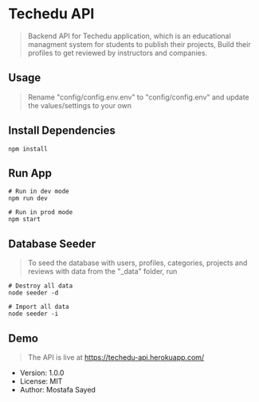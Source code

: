 # Techedu API

> Backend API for Techedu application, which is an educational managment system for students to publish their projects, Build their profiles to get reviewed by instructors and companies.

## Usage

> Rename "config/config.env.env" to "config/config.env" and update the values/settings to your own

## Install Dependencies

```
npm install
```

## Run App

```
# Run in dev mode
npm run dev

# Run in prod mode
npm start
```

## Database Seeder

> To seed the database with users, profiles, categories, projects and reviews with data from the "\_data" folder, run

```
# Destroy all data
node seeder -d

# Import all data
node seeder -i
```

## Demo

> The API is live at https://techedu-api.herokuapp.com/

- Version: 1.0.0
- License: MIT
- Author: Mostafa Sayed
